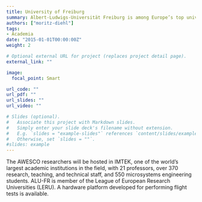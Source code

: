 ```yaml
---
title: University of Freiburg
summary: Albert-Ludwigs-Universität Freiburg is among Europe’s top universities, having been home to some of Europe’s greatest minds during almost six centuries of excellence.
authors: ["moritz-diehl"]
tags:
- Academia
date: "2015-01-01T00:00:00Z"
weight: 2

# Optional external URL for project (replaces project detail page).
external_link: ""

image:
  focal_point: Smart

url_code: ""
url_pdf: ""
url_slides: ""
url_video: ""

# Slides (optional).
#   Associate this project with Markdown slides.
#   Simply enter your slide deck's filename without extension.
#   E.g. `slides = "example-slides"` references `content/slides/example-slides.md`.
#   Otherwise, set `slides = ""`.
#slides: example
---
```


The AWESCO researchers will be hosted in IMTEK, one of the world’s largest academic institutions in the field, with 21 professors, over 370 research, teaching, and technical staff, and 550 microsystems engineering students. ALU-FR is member of the League of European Research Universities (LERU). A hardware platform developed for performing flight tests is available.
